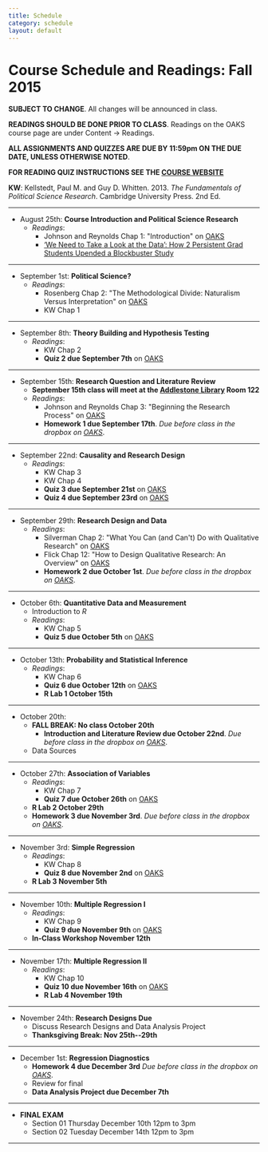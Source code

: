 ```yaml
---
title: Schedule
category: schedule
layout: default
---
```


# Course Schedule and Readings: Fall 2015
__SUBJECT TO CHANGE__. All changes will be announced in class.

__READINGS SHOULD BE DONE PRIOR TO CLASS__. Readings on the OAKS course page are under Content -> Readings. 

__ALL ASSIGNMENTS AND QUIZZES ARE DUE BY 11:59pm ON THE DUE DATE, UNLESS OTHERWISE NOTED__. 

__FOR READING QUIZ INSTRUCTIONS SEE THE [COURSE WEBSITE](http://matthewcnowlin.com/poli205/assignments/01-reading-quiz.html)__


__KW__: Kellstedt, Paul M. and Guy D. Whitten. 2013. _The Fundamentals of Political Science Research_. Cambridge University Press. 2nd Ed.

---

* August 25th:  __Course Introduction and Political Science Research__
    * _Readings_: 
        * Johnson and Reynolds Chap 1: "Introduction" on [OAKS](https://lms.cofc.edu/)
        * [‘We Need to Take a Look at the Data’: How 2 Persistent Grad Students Upended a Blockbuster Study](http://chronicle.com/article/We-Need-to-Take-a-Look-at/230313/)

---

* September 1st: __Political Science?__ 
    * _Readings_:
        * Rosenberg Chap 2: "The Methodological Divide: Naturalism Versus Interpretation" on [OAKS](https://lms.cofc.edu/)
        * KW Chap 1

---

* September 8th: __Theory Building and Hypothesis Testing__
    * _Readings_:
        * KW Chap 2
        * __Quiz 2 due September 7th__ on [OAKS](https://lms.cofc.edu/)
        
---

* September 15th: __Research Question and Literature Review__
    * __September 15th class will meet at the [Addlestone Library](http://cofc.edu/library/) Room 122__ 
    * _Readings_:
        * Johnson and Reynolds Chap 3: "Beginning the Research Process" on [OAKS](https://lms.cofc.edu/)
        * __Homework 1 due September 17th__. _Due before class in the dropbox on [OAKS](https://lms.cofc.edu/)_.

---

* September 22nd: __Causality and Research Design__
    * _Readings_:
        * KW Chap 3
        * KW Chap 4
        * __Quiz 3 due September 21st__ on [OAKS](https://lms.cofc.edu/)
        * __Quiz 4 due September 23rd__ on [OAKS](https://lms.cofc.edu/)

---

* September 29th: __Research Design and Data__
    * _Readings_:
        * Silverman Chap 2: "What You Can (and Can't) Do with Qualitative Research" on [OAKS](https://lms.cofc.edu/)
        * Flick Chap 12: "How to Design Qualitative Research: An Overview" on [OAKS](https://lms.cofc.edu/)
        * __Homework 2 due October 1st__. _Due before class in the dropbox on [OAKS](https://lms.cofc.edu/)_.

---

* October 6th: __Quantitative Data and Measurement__ 
    * Introduction to _R_
    * _Readings_:
        * KW Chap 5
        * __Quiz 5 due October 5th__ on [OAKS](https://lms.cofc.edu/)

---

* October 13th: __Probability and Statistical Inference__
    * _Readings_:
        * KW Chap 6
        * __Quiz 6 due October 12th__ on [OAKS](https://lms.cofc.edu/)
        * __R Lab 1 October 15th__ 
        
---

* October 20th: 
    * __FALL BREAK: No class October 20th__
        * __Introduction and Literature Review due October 22nd__. _Due before class in the dropbox on [OAKS](https://lms.cofc.edu/)_.
    * Data Sources 
        
---

* October 27th: __Association of Variables__
    * _Readings_:
        * KW Chap 7
        * __Quiz 7 due October 26th__ on [OAKS](https://lms.cofc.edu/)
    * __R Lab 2 October 29th__ 
    * __Homework 3 due November 3rd__. _Due before class in the dropbox on [OAKS](https://lms.cofc.edu/)_.

---

* November 3rd: __Simple Regression__
    * _Readings_:
        * KW Chap 8
        * __Quiz 8 due November 2nd__ on [OAKS](https://lms.cofc.edu/)
    * __R Lab 3 November 5th__ 
        
---

* November 10th:  __Multiple Regression I__
    * _Readings_:
        * KW Chap 9
        * __Quiz 9 due November 9th__ on [OAKS](https://lms.cofc.edu/)
    * __In-Class Workshop November 12th__ 

---

* November 17th: __Multiple Regression II__ 
    * _Readings_:
        * KW Chap 10
        * __Quiz 10 due November 16th__ on [OAKS](https://lms.cofc.edu/)
        * __R Lab 4 November 19th__

---

* November 24th: __Research Designs Due__
    * Discuss Research Designs and Data Analysis Project
    * __Thanksgiving Break: Nov 25th--29th__

---

* December 1st: __Regression Diagnostics__
    * __Homework 4 due December 3rd__ _Due before class in the dropbox on [OAKS](https://lms.cofc.edu/)_. 
    * Review for final
    * __Data Analysis Project due December 7th__ 
    
---

* __FINAL EXAM__
    * Section 01 Thursday December 10th 12pm to 3pm
    * Section 02 Tuesday December 14th 12pm to 3pm

--- 

